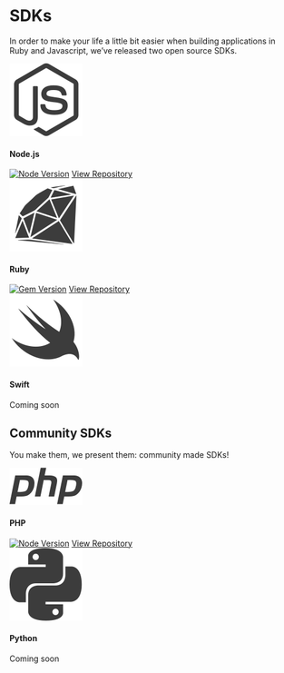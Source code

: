 # SDKs

In order to make your life a little bit easier when building applications in Ruby and Javascript, we’ve released two open source SDKs.

<section class="sdks">
  <article class="sdk sdk-node">
    <img src="images/sdks/node-js.svg" class="logo">
    <h4>Node.js</h4>
    <a href="https://www.npmjs.com/package/@wetransfer/js-sdk" target="_blank"><img src="https://badge.fury.io/js/%40wetransfer%2Fjs-sdk.svg" alt="Node Version" class="badge"></a>
    <a href="https://github.com/WeTransfer/wt-js-sdk" class="button" target="blank">View Repository</a>
  </article>
  <article class="sdk sdk-ruby">
    <img src="images/sdks/ruby.svg" class="logo">
    <h4>Ruby</h4>
    <a href="https://badge.fury.io/rb/wetransfer" target="_blank"><img src="https://badge.fury.io/rb/wetransfer.svg" alt="Gem Version" class="badge"></a>
    <a href="https://github.com/WeTransfer/wetransfer_ruby_sdk" class="button" target="blank">View Repository</a>
  </article>
  <article class="sdk sdk-swift coming-soon">
    <img src="images/sdks/swift.svg" class="logo">
    <h4>Swift</h4>
    <span>Coming soon</span>
  </article>
</section>

## Community SDKs

You make them, we present them: community made SDKs!

<section class="sdks">
  <article class="sdk sdk-php">
    <img src="images/sdks/php.svg" class="logo">
    <h4>PHP</h4>
    <a href="https://packagist.org/packages/wetransfer/php-sdk" target="_blank"><img src="https://badge.fury.io/ph/wetransfer%2Fphp-sdk.svg" alt="Node Version" class="badge"></a>
    <a href="https://github.com/arkaitzgarro/wetransfer-php-sdk" class="button" target="blank">View Repository</a>
  </article>
  <article class="sdk sdk-python coming-soon">
    <img src="images/sdks/python.svg" class="logo">
    <h4>Python</h4>
    <span>Coming soon</span>
  </article>
</section>
